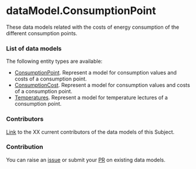 # dataModel.ConsumptionPoint
These data models related with the costs of energy consumption of the different consumption points.

### List of data models

The following entity types are available:
- [ConsumptionPoint](https://github.com/ocanades/dataModel.ConsumptionPoint/tree/main/ConsumptionPoint/README.md). Represent a model for consumption values and costs of a consumption point.
- [ConsumptionCost](https://github.com/ocanades/dataModel.ConsumptionPoint/tree/main/ConsumptionCost/README.md). Represent a model for consumption values and costs of a consumption point.
- [Temperatures](https://github.com/ocanades/dataModel.ConsumptionPoint/tree/main/Tempertaures/README.md). Represent a model for temperature lectures of a consumption point.



### Contributors
[Link](https://github.com/ocanades/dataModel.ConsumptionPoint/blob/feature/v.1.0.0/CONTRIBUTORS.yaml) to the XX current contributors of the data models of this Subject.


### Contribution
You can raise an [issue](https://github.com/ocanades/dataModel.ConsumptionPoint/issues) or submit your [PR](https://ggithub.com/ocanades/dataModel.ConsumptionPoint/main/pulls) on existing data models.
